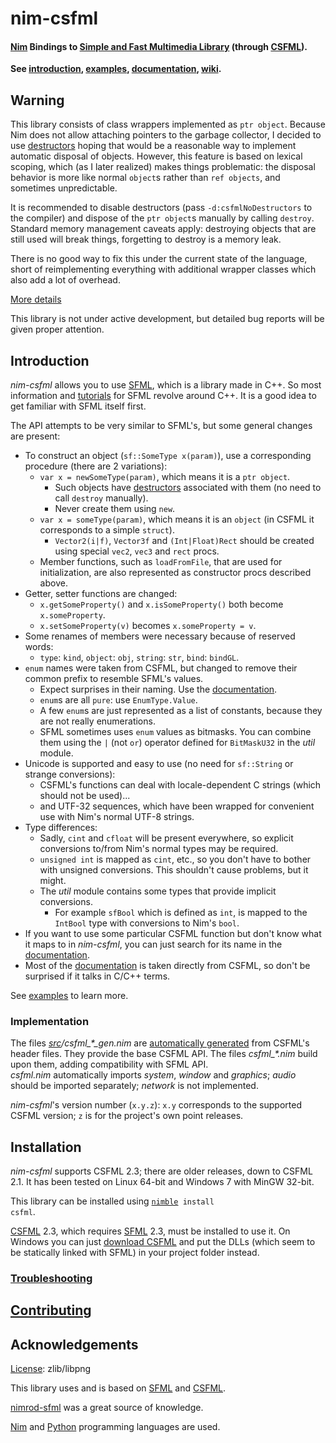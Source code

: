 nim-csfml
=========
#### [Nim][] Bindings to [Simple and Fast Multimedia Library][sfml] (through [CSFML][]).

**See [introduction](#introduction), [examples](examples), [documentation][], [wiki][].**

Warning
-------

This library consists of class wrappers implemented as `ptr object`. Because Nim does not allow attaching pointers to the garbage collector, I decided to use [destructors](http://nim-lang.org/docs/manual.html#type-bound-operations-destructors) hoping that would be a reasonable way to implement automatic disposal of objects. However, this feature is based on lexical scoping, which (as I later realized) makes things problematic: the disposal behavior is more like normal `object`s rather than `ref objects`, and sometimes unpredictable.

It is recommended to disable destructors (pass `-d:csfmlNoDestructors` to the compiler) and dispose of the `ptr object`s manually by calling `destroy`. Standard memory management caveats apply: destroying objects that are still used will break things, forgetting to destroy is a memory leak.

There is no good way to fix this under the current state of the language, short of reimplementing everything with additional wrapper classes which also add a lot of overhead.

[More details](https://github.com/BlaXpirit/nim-csfml/issues/6)

This library is not under active development, but detailed bug reports will be given proper attention.




Introduction
------------

*nim-csfml* allows you to use [SFML][], which is a library made in C++. So most information and [tutorials][sfml-tutorials] for SFML revolve around C++. It is a good idea to get familiar with SFML itself first.

The API attempts to be very similar to SFML's, but some general changes are present:

- To construct an object (`sf::SomeType x(param)`), use a corresponding procedure (there are 2 variations):
    - `var x = newSomeType(param)`, which means it is a `ptr object`.
        - Such objects have [destructors][nim-destructors] associated with them (no need to call `destroy` manually).
        - Never create them using `new`.
    - `var x = someType(param)`, which means it is an `object` (in CSFML it corresponds to a simple `struct`).
        - `Vector2(i|f)`, `Vector3f` and `(Int|Float)Rect` should be created using special `vec2`, `vec3` and `rect` procs.
    - Member functions, such as `loadFromFile`, that are used for initialization, are also represented as constructor procs described above.
- Getter, setter functions are changed:
    - `x.getSomeProperty()` and `x.isSomeProperty()` both become `x.someProperty`.
    - `x.setSomeProperty(v)` becomes `x.someProperty = v`.
- Some renames of members were necessary because of reserved words:
    - `type`: `kind`, `object`: `obj`, `string`: `str`, `bind`: `bindGL`.
- `enum` names were taken from CSFML, but changed to remove their common prefix to resemble SFML's values.
    - Expect surprises in their naming. Use the [documentation][].
    - `enum`s are all `pure`: use `EnumType.Value`.
    - A few `enum`s are just represented as a list of constants, because they are not really enumerations.
    - SFML sometimes uses `enum` values as bitmasks. You can combine them using the `|` (not `or`) operator defined for `BitMaskU32` in the *util* module.
- Unicode is supported and easy to use (no need for `sf::String` or strange conversions):
    - CSFML's functions can deal with locale-dependent C strings (which should not be used)...
    - and UTF-32 sequences, which have been wrapped for convenient use with Nim's normal UTF-8 strings.
- Type differences:
    - Sadly, `cint` and `cfloat` will be present everywhere, so explicit conversions to/from Nim's normal types may be required.
    - `unsigned int` is mapped as `cint`, etc., so you don't have to bother with unsigned conversions. This shouldn't cause problems, but it might.
    - The *util* module contains some types that provide implicit conversions.
        - For example `sfBool` which is defined as `int`, is mapped to the `IntBool` type with conversions to Nim's `bool`.
- If you want to use some particular CSFML function but don't know what it maps to in *nim-csfml*, you can just search for its name in the [documentation][].
- Most of the [documentation][] is taken directly from CSFML, so don't be surprised if it talks in C/C++ terms.

See [examples](examples) to learn more.

### Implementation

The files <em>[src](src)/csfml\_\*\_gen.nim</em> are [automatically generated](generate) from CSFML's header files. They provide the base CSFML API. The files <em>csfml_\*.nim</em> build upon them, adding compatibility with SFML API.  
*csfml.nim* automatically imports *system*, *window* and *graphics*; *audio* should be imported separately; *network* is not implemented.

*nim-csfml*'s version number (`x.y.z`): `x.y` corresponds to the supported CSFML version; `z` is for the project's own point releases.


Installation
------------

*nim-csfml* supports CSFML 2.3; there are older releases, down to CSFML 2.1. It has been tested on Linux 64-bit and Windows 7 with MinGW 32-bit.

This library can be installed using <code>[nimble][] install csfml</code>.

[CSFML][] 2.3, which requires [SFML][] 2.3, must be installed to use it.
On Windows you can just [download CSFML][csfml] and put the DLLs (which seem to be statically linked with SFML) in your project folder instead.

### [Troubleshooting][]


[Contributing][]
----------------


Acknowledgements
----------------

[License](LICENSE): zlib/libpng

This library uses and is based on [SFML][] and [CSFML][].

[nimrod-sfml][] was a great source of knowledge.

[Nim][] and [Python][] programming languages are used.


[documentation]: http://blaxpirit.github.io/nim-csfml/
[wiki]: https://github.com/BlaXpirit/nim-csfml/wiki
[contributing]: https://github.com/BlaXpirit/nim-csfml/wiki/Contributing
[troubleshooting]: https://github.com/BlaXpirit/nim-csfml/wiki/Troubleshooting
[sfml]: http://www.sfml-dev.org/ "Simple and Fast Multimedia Library"
[csfml]: http://www.sfml-dev.org/download/csfml/
[sfml-tutorials]: http://www.sfml-dev.org/tutorials/
[nim]: http://nim-lang.org/
[nim-destructors]: http://nim-lang.org/manual.html#destructors
[python]: http://python.org/
[nimble]: https://github.com/nim-lang/nimble
[nimrod-sfml]: https://github.com/fowlmouth/nimrod-sfml
